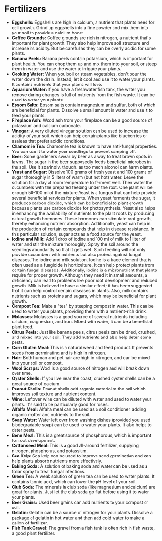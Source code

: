 # Fertilizers

- **Eggshells:** Eggshells are high in calcium, a nutrient that plants need for cell growth. Grind up eggshells into a fine powder and mix them into your soil to provide a calcium boost.
- **Coffee Grounds:** Coffee grounds are rich in nitrogen, a nutrient that's important for plant growth. They also help improve soil structure and increase its acidity. But be careful as they can be overly acidic for some plants.
- **Banana Peels:** Banana peels contain potassium, which is important for plant health. You can chop them up and mix them into your soil, or steep them in water and use the water to irrigate your plants.
- **Cooking Water:** When you boil or steam vegetables, don't pour the water down the drain. Instead, let it cool and use it to water your plants. It contains nutrients that your plants will love.
- **Aquarium Water:** If you have a freshwater fish tank, the water you remove during changes is full of nutrients from the fish waste. It can be used to water your plants.
- **Epsom Salts:** Epsom salts contain magnesium and sulfur, both of which are beneficial for plants. Dissolve a small amount in water and use it to feed your plants.
- **Fireplace Ash:** Wood ash from your fireplace can be a good source of potassium and calcium carbonate.
- **Vinegar:** A very diluted vinegar solution can be used to increase the acidity of your soil, which can help certain plants like blueberries or azaleas that prefer acidic conditions.
- **Chamomile Tea:** Chamomile tea is known to have anti-fungal properties. You can use it to water your seedlings to prevent damping off.
- **Beer:** Some gardeners swear by beer as a way to treat brown spots in lawns. The sugar in the beer supposedly feeds beneficial microbes in the soil. Use it sparingly, though, as too much alcohol can harm plants.
- **Yeast and Sugar:** Dissolve 100 grams of fresh yeast and 100 grams of sugar thoroughly in 5 liters of warm (but not hot) water. Leave the solution for a day at room temperature to ferment well. Then water the cucumbers with the prepared feeding under the root. One plant will be enough 50-100 ml of the mixture.Yeast is a fungus that can help provide several beneficial services for plants. When yeast ferments the sugar, it produces carbon dioxide, which can be beneficial to plant growth because plants use carbon dioxide for photosynthesis. Yeast also helps in enhancing the availability of nutrients to the plant roots by producing natural growth hormones. These hormones can stimulate root growth, thereby enhancing nutrient absorption. Additionally, yeast can help in the production of certain compounds that help in disease resistance. In this particular solution, sugar acts as a food source for the yeast.
- **Iodine and Milk:** Add 1 drop of iodine and 100 ml of milk to 1 liter of water and stir the mixture thoroughly. Spray the soil around the seedlings abundantly so that it gets wet. Such feeding will not only provide cucumbers with nutrients but also protect against fungal diseases.The iodine and milk solution. Iodine is a trace element that is often used as a fungicide in horticulture. It can help protect plants from certain fungal diseases. Additionally, iodine is a micronutrient that plants require for proper growth. Although they need it in small amounts, a deficiency can lead to problems like poor root development and reduced growth. Milk is believed to have a similar effect; it has been suggested that it can help control certain diseases in plants. Also, milk contains nutrients such as proteins and sugars, which may be beneficial for plant growth.
- **Compost Tea:** Make a "tea" by steeping compost in water. This can be used to water your plants, providing them with a nutrient-rich drink.
- **Molasses:** Molasses is a good source of several nutrients including calcium, magnesium, and iron. Mixed with water, it can be a beneficial plant feed.
- **Citrus Peels:** Just like banana peels, citrus peels can be dried, crushed, and mixed into your soil. They add nutrients and also help deter some pests.
- **Corn Gluten Meal:** This is a natural weed and feed product. It prevents seeds from germinating and is high in nitrogen.
- **Hair:** Both human and pet hair are high in nitrogen, and can be mixed into your soil or compost.
- **Wool Scraps:** Wool is a good source of nitrogen and will break down over time.
- **Oyster Shells:** If you live near the coast, crushed oyster shells can be a great source of calcium.
- **Peanut Shells:** Peanut shells add organic material to the soil which improves soil texture and nutrient content.
- **Wine:** Leftover wine can be diluted with water and used to water your plants. It's said to be particularly good for roses.
- **Alfalfa Meal:** Alfalfa meal can be used as a soil conditioner, adding organic matter and nutrients to the soil.
- **Soap Water:** Water left over from washing dishes (provided you used biodegradable soap) can be used to water your plants. It also helps to deter pests.
- **Bone Meal:** This is a great source of phosphorous, which is important for root development.
- **Cottonseed Meal:** This is a good all-around fertilizer, supplying nitrogen, phosphorus, and potassium.
- **Sea Kelp:** Sea kelp can be used to improve seed germination and can help plants absorb nutrients more effectively.
- **Baking Soda:** A solution of baking soda and water can be used as a foliar spray to treat fungal infections.
- **Green Tea:** A weak solution of green tea can be used to water plants. It contains tannic acid, which can lower the pH level of your soil.
- **Club Soda:** The minerals in club soda (like magnesium and calcium) are great for plants. Just let the club soda go flat before using it to water your plants.
- **Beer Grains:** Used beer grains can add nutrients to your compost or soil.
- **Gelatin:** Gelatin can be a source of nitrogen for your plants. Dissolve a package of gelatin in hot water and then add cold water to make a gallon of fertilizer.
- **Fish Tank Gravel:** The gravel from a fish tank is often rich in fish waste, a good plant fertilizer.
